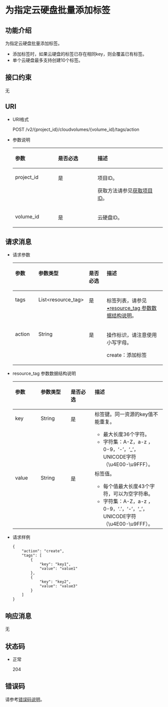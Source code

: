 # 为指定云硬盘批量添加标签<a name="zh-cn_topic_0094910373"></a>

## 功能介绍<a name="section5299350116935"></a>

为指定云硬盘批量添加标签。

-   添加标签时，如果云硬盘的标签已存在相同key，则会覆盖已有标签。
-   单个云硬盘最多支持创建10个标签。

## 接口约束<a name="section4466609116935"></a>

无

## URI<a name="section1378135716935"></a>

-   URI格式

    POST /v2/\{project\_id\}/cloudvolumes/\{volume\_id\}/tags/action

-   参数说明

    <a name="table28484833104128"></a>
    <table><thead align="left"><tr id="row60547305104128"><th class="cellrowborder" valign="top" width="28.57%" id="mcps1.1.4.1.1"><p id="p5384679104128"><a name="p5384679104128"></a><a name="p5384679104128"></a>参数</p>
    </th>
    <th class="cellrowborder" valign="top" width="26.340000000000003%" id="mcps1.1.4.1.2"><p id="p33505894104128"><a name="p33505894104128"></a><a name="p33505894104128"></a>是否必选</p>
    </th>
    <th class="cellrowborder" valign="top" width="45.09%" id="mcps1.1.4.1.3"><p id="p29622926104128"><a name="p29622926104128"></a><a name="p29622926104128"></a>描述</p>
    </th>
    </tr>
    </thead>
    <tbody><tr id="row50646790104128"><td class="cellrowborder" valign="top" width="28.57%" headers="mcps1.1.4.1.1 "><p id="p16385142185226"><a name="p16385142185226"></a><a name="p16385142185226"></a>project_id</p>
    </td>
    <td class="cellrowborder" valign="top" width="26.340000000000003%" headers="mcps1.1.4.1.2 "><p id="p52128135185226"><a name="p52128135185226"></a><a name="p52128135185226"></a>是</p>
    </td>
    <td class="cellrowborder" valign="top" width="45.09%" headers="mcps1.1.4.1.3 "><p id="p50566709185232"><a name="p50566709185232"></a><a name="p50566709185232"></a>项目ID。</p>
    <p id="p55811451337"><a name="p55811451337"></a><a name="p55811451337"></a>获取方法请参见<a href="获取项目ID.md">获取项目ID</a>。</p>
    </td>
    </tr>
    <tr id="row40869685152038"><td class="cellrowborder" valign="top" width="28.57%" headers="mcps1.1.4.1.1 "><p id="p66238361185240"><a name="p66238361185240"></a><a name="p66238361185240"></a>volume_id</p>
    </td>
    <td class="cellrowborder" valign="top" width="26.340000000000003%" headers="mcps1.1.4.1.2 "><p id="p63707038185240"><a name="p63707038185240"></a><a name="p63707038185240"></a>是</p>
    </td>
    <td class="cellrowborder" valign="top" width="45.09%" headers="mcps1.1.4.1.3 "><p id="p42707547152038"><a name="p42707547152038"></a><a name="p42707547152038"></a>云硬盘ID。</p>
    </td>
    </tr>
    </tbody>
    </table>


## 请求消息<a name="section5573802716935"></a>

-   请求参数

    <a name="table54577306"></a>
    <table><thead align="left"><tr id="row28922261"><th class="cellrowborder" valign="top" width="17%" id="mcps1.1.5.1.1"><p id="p61001774"><a name="p61001774"></a><a name="p61001774"></a>参数</p>
    </th>
    <th class="cellrowborder" valign="top" width="21%" id="mcps1.1.5.1.2"><p id="p42196623"><a name="p42196623"></a><a name="p42196623"></a>参数类型</p>
    </th>
    <th class="cellrowborder" valign="top" width="15%" id="mcps1.1.5.1.3"><p id="p62483297"><a name="p62483297"></a><a name="p62483297"></a>是否必选</p>
    </th>
    <th class="cellrowborder" valign="top" width="47%" id="mcps1.1.5.1.4"><p id="p27982283"><a name="p27982283"></a><a name="p27982283"></a>描述</p>
    </th>
    </tr>
    </thead>
    <tbody><tr id="row50513961"><td class="cellrowborder" valign="top" width="17%" headers="mcps1.1.5.1.1 "><p id="p52260429185445"><a name="p52260429185445"></a><a name="p52260429185445"></a>tags</p>
    </td>
    <td class="cellrowborder" valign="top" width="21%" headers="mcps1.1.5.1.2 "><p id="p5236376185445"><a name="p5236376185445"></a><a name="p5236376185445"></a>List&lt;resource_tag&gt;</p>
    </td>
    <td class="cellrowborder" valign="top" width="15%" headers="mcps1.1.5.1.3 "><p id="p21493324185445"><a name="p21493324185445"></a><a name="p21493324185445"></a>是</p>
    </td>
    <td class="cellrowborder" valign="top" width="47%" headers="mcps1.1.5.1.4 "><p id="p63237647185445"><a name="p63237647185445"></a><a name="p63237647185445"></a>标签列表，请参见<a href="#li4495404118563">•resource_tag 参数数据结构说明</a>。</p>
    </td>
    </tr>
    <tr id="row5477191"><td class="cellrowborder" valign="top" width="17%" headers="mcps1.1.5.1.1 "><p id="p63564655185445"><a name="p63564655185445"></a><a name="p63564655185445"></a>action</p>
    </td>
    <td class="cellrowborder" valign="top" width="21%" headers="mcps1.1.5.1.2 "><p id="p48463411185445"><a name="p48463411185445"></a><a name="p48463411185445"></a>String</p>
    </td>
    <td class="cellrowborder" valign="top" width="15%" headers="mcps1.1.5.1.3 "><p id="p33222212185445"><a name="p33222212185445"></a><a name="p33222212185445"></a>是</p>
    </td>
    <td class="cellrowborder" valign="top" width="47%" headers="mcps1.1.5.1.4 "><p id="p8076185185456"><a name="p8076185185456"></a><a name="p8076185185456"></a>操作标识，请注意使用小写字母。</p>
    <p id="p1055696513"><a name="p1055696513"></a><a name="p1055696513"></a>create：添加标签</p>
    </td>
    </tr>
    </tbody>
    </table>

-   <a name="li4495404118563"></a>resource\_tag 参数数据结构说明

    <a name="table24916402185553"></a>
    <table><thead align="left"><tr id="row45194334185553"><th class="cellrowborder" valign="top" width="17%" id="mcps1.1.5.1.1"><p id="p36862455185553"><a name="p36862455185553"></a><a name="p36862455185553"></a>参数</p>
    </th>
    <th class="cellrowborder" valign="top" width="20%" id="mcps1.1.5.1.2"><p id="p33068848185553"><a name="p33068848185553"></a><a name="p33068848185553"></a>参数类型</p>
    </th>
    <th class="cellrowborder" valign="top" width="16%" id="mcps1.1.5.1.3"><p id="p61330993185553"><a name="p61330993185553"></a><a name="p61330993185553"></a>是否必选</p>
    </th>
    <th class="cellrowborder" valign="top" width="47%" id="mcps1.1.5.1.4"><p id="p1754531185553"><a name="p1754531185553"></a><a name="p1754531185553"></a>描述</p>
    </th>
    </tr>
    </thead>
    <tbody><tr id="row7899309185553"><td class="cellrowborder" valign="top" width="17%" headers="mcps1.1.5.1.1 "><p id="p27402824185630"><a name="p27402824185630"></a><a name="p27402824185630"></a>key</p>
    </td>
    <td class="cellrowborder" valign="top" width="20%" headers="mcps1.1.5.1.2 "><p id="p5036281185630"><a name="p5036281185630"></a><a name="p5036281185630"></a>String</p>
    </td>
    <td class="cellrowborder" valign="top" width="16%" headers="mcps1.1.5.1.3 "><p id="p5285618185630"><a name="p5285618185630"></a><a name="p5285618185630"></a>是</p>
    </td>
    <td class="cellrowborder" valign="top" width="47%" headers="mcps1.1.5.1.4 "><div class="p" id="p5281357101813"><a name="p5281357101813"></a><a name="p5281357101813"></a>标签键。同一资源的key值不能重复。<a name="ul17970183916119"></a><a name="ul17970183916119"></a><ul id="ul17970183916119"><li>最大长度36个字符。</li><li>字符集：A-Z，a-z ， 0-9，‘-’，‘_’，UNICODE字符（\u4E00-\u9FFF）。</li></ul>
    </div>
    </td>
    </tr>
    <tr id="row55890127185553"><td class="cellrowborder" valign="top" width="17%" headers="mcps1.1.5.1.1 "><p id="p54294233185630"><a name="p54294233185630"></a><a name="p54294233185630"></a>value</p>
    </td>
    <td class="cellrowborder" valign="top" width="20%" headers="mcps1.1.5.1.2 "><p id="p35756723185630"><a name="p35756723185630"></a><a name="p35756723185630"></a>String</p>
    </td>
    <td class="cellrowborder" valign="top" width="16%" headers="mcps1.1.5.1.3 "><p id="p10613433185630"><a name="p10613433185630"></a><a name="p10613433185630"></a>是</p>
    </td>
    <td class="cellrowborder" valign="top" width="47%" headers="mcps1.1.5.1.4 "><div class="p" id="p1647151518204"><a name="p1647151518204"></a><a name="p1647151518204"></a>标签值。<a name="ul44344813212"></a><a name="ul44344813212"></a><ul id="ul44344813212"><li>每个值最大长度43个字符，可以为空字符串。</li><li>字符集：A-Z，a-z ， 0-9，‘.’，‘-’，‘_’，UNICODE字符（\u4E00-\u9FFF）。</li></ul>
    </div>
    </td>
    </tr>
    </tbody>
    </table>

-   请求样例

    ```
    {
        "action": "create", 
        "tags": [
            {
                "key": "key1", 
                "value": "value1"
            }, 
            {
                "key": "key2", 
                "value": "value3"
            }
        ]
    }
    ```


## 响应消息<a name="section3215934016935"></a>

无

## 状态码<a name="section6050296116935"></a>

-   正常

    204


## 错误码<a name="section431317151242"></a>

请参考[错误码说明](错误码说明.md)。

